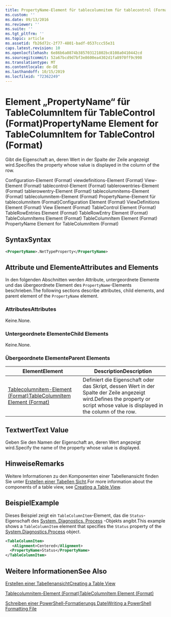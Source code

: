```yaml
---
title: PropertyName-Element für tablecolumnitem für tablecontrol (Format) | Microsoft-Dokumentation
ms.custom: ''
ms.date: 09/13/2016
ms.reviewer: ''
ms.suite: ''
ms.tgt_pltfrm: ''
ms.topic: article
ms.assetid: fb26d72c-2f77-4801-badf-0537ccc55e31
caps.latest.revision: 10
ms.openlocfilehash: 6e86b6a0874b385703121802bc8108a0410442cd
ms.sourcegitcommit: 52a67bcd9d7bf3e8600ea4302d1fa8970ff9c998
ms.translationtype: MT
ms.contentlocale: de-DE
ms.lasthandoff: 10/15/2019
ms.locfileid: "72362249"
---
```

# <a name="propertyname-element-for-tablecolumnitem-for-tablecontrol-format"></a><span data-ttu-id="78cd1-102">Element „PropertyName“ für TableColumnItem für TableControl (Format)</span><span class="sxs-lookup"><span data-stu-id="78cd1-102">PropertyName Element for TableColumnItem for TableControl (Format)</span></span>

<span data-ttu-id="78cd1-103">Gibt die Eigenschaft an, deren Wert in der Spalte der Zeile angezeigt wird.</span><span class="sxs-lookup"><span data-stu-id="78cd1-103">Specifies the property whose value is displayed in the column of the row.</span></span>

<span data-ttu-id="78cd1-104">Configuration-Element (Format) viewdefinitions-Element (Format) View-Element (Format) tablecontrol-Element (Format) tablerowentries-Element (Format) tablerowentry-Element (Format) tablecolumnitems-Element (Format) tablecolumnitem-Element (Format) PropertyName-Element für tablecolumnitem (Format)</span><span class="sxs-lookup"><span data-stu-id="78cd1-104">Configuration Element (Format) ViewDefinitions Element (Format) View Element (Format) TableControl Element (Format) TableRowEntries Element (Format) TableRowEntry Element (Format) TableColumnItems Element (Format) TableColumnItem Element (Format) PropertyName Element for TableColumnItem (Format)</span></span>

## <a name="syntax"></a><span data-ttu-id="78cd1-105">Syntax</span><span class="sxs-lookup"><span data-stu-id="78cd1-105">Syntax</span></span>

```xml
<PropertyName>.NetTypeProperty</PropertyName>
```

## <a name="attributes-and-elements"></a><span data-ttu-id="78cd1-106">Attribute und Elemente</span><span class="sxs-lookup"><span data-stu-id="78cd1-106">Attributes and Elements</span></span>

<span data-ttu-id="78cd1-107">In den folgenden Abschnitten werden Attribute, untergeordnete Elemente und das übergeordnete Element des `PropertyName`-Elements beschrieben.</span><span class="sxs-lookup"><span data-stu-id="78cd1-107">The following sections describe attributes, child elements, and parent element of the `PropertyName` element.</span></span>

### <a name="attributes"></a><span data-ttu-id="78cd1-108">Attributes</span><span class="sxs-lookup"><span data-stu-id="78cd1-108">Attributes</span></span>

<span data-ttu-id="78cd1-109">Keine.</span><span class="sxs-lookup"><span data-stu-id="78cd1-109">None.</span></span>

### <a name="child-elements"></a><span data-ttu-id="78cd1-110">Untergeordnete Elemente</span><span class="sxs-lookup"><span data-stu-id="78cd1-110">Child Elements</span></span>

<span data-ttu-id="78cd1-111">Keine.</span><span class="sxs-lookup"><span data-stu-id="78cd1-111">None.</span></span>

### <a name="parent-elements"></a><span data-ttu-id="78cd1-112">Übergeordnete Elemente</span><span class="sxs-lookup"><span data-stu-id="78cd1-112">Parent Elements</span></span>

|<span data-ttu-id="78cd1-113">Element</span><span class="sxs-lookup"><span data-stu-id="78cd1-113">Element</span></span>|<span data-ttu-id="78cd1-114">Description</span><span class="sxs-lookup"><span data-stu-id="78cd1-114">Description</span></span>|
|-------------|-----------------|
|[<span data-ttu-id="78cd1-115">Tablecolumnitem-Element (Format)</span><span class="sxs-lookup"><span data-stu-id="78cd1-115">TableColumnItem Element (Format)</span></span>](./tablecolumnitem-element-for-tablecolumnitems-for-tablecontrol-format.md)|<span data-ttu-id="78cd1-116">Definiert die Eigenschaft oder das Skript, dessen Wert in der Spalte der Zeile angezeigt wird.</span><span class="sxs-lookup"><span data-stu-id="78cd1-116">Defines the property or script whose value is displayed in the column of the row.</span></span>|

## <a name="text-value"></a><span data-ttu-id="78cd1-117">Textwert</span><span class="sxs-lookup"><span data-stu-id="78cd1-117">Text Value</span></span>

<span data-ttu-id="78cd1-118">Geben Sie den Namen der Eigenschaft an, deren Wert angezeigt wird.</span><span class="sxs-lookup"><span data-stu-id="78cd1-118">Specify the name of the property whose value is displayed.</span></span>

## <a name="remarks"></a><span data-ttu-id="78cd1-119">Hinweise</span><span class="sxs-lookup"><span data-stu-id="78cd1-119">Remarks</span></span>

<span data-ttu-id="78cd1-120">Weitere Informationen zu den Komponenten einer Tabellenansicht finden Sie unter [Erstellen einer Tabellen Sicht](./creating-a-table-view.md).</span><span class="sxs-lookup"><span data-stu-id="78cd1-120">For more information about the components of a table view, see [Creating a Table View](./creating-a-table-view.md).</span></span>

## <a name="example"></a><span data-ttu-id="78cd1-121">Beispiel</span><span class="sxs-lookup"><span data-stu-id="78cd1-121">Example</span></span>

<span data-ttu-id="78cd1-122">Dieses Beispiel zeigt ein `TableColumnItem`-Element, das die `Status`-Eigenschaft des [System. Diagnostics. Process](/dotnet/api/System.Diagnostics.Process) -Objekts angibt.</span><span class="sxs-lookup"><span data-stu-id="78cd1-122">This example shows a `TableColumnItem` element that specifies the `Status` property of the [System.Diagnostics.Process](/dotnet/api/System.Diagnostics.Process) object.</span></span>

```xml
<TableColumnItem>
   <Alignment>Centered</Alignment>
  <PropertyName>Status</PropertyName>
</TableColumnItem>

```

## <a name="see-also"></a><span data-ttu-id="78cd1-123">Weitere Informationen</span><span class="sxs-lookup"><span data-stu-id="78cd1-123">See Also</span></span>

[<span data-ttu-id="78cd1-124">Erstellen einer Tabellenansicht</span><span class="sxs-lookup"><span data-stu-id="78cd1-124">Creating a Table View</span></span>](./creating-a-table-view.md)

[<span data-ttu-id="78cd1-125">Tablecolumnitem-Element (Format)</span><span class="sxs-lookup"><span data-stu-id="78cd1-125">TableColumnItem Element (Format)</span></span>](./tablecolumnitem-element-for-tablecolumnitems-for-tablecontrol-format.md)

[<span data-ttu-id="78cd1-126">Schreiben einer PowerShell-Formatierungs Datei</span><span class="sxs-lookup"><span data-stu-id="78cd1-126">Writing a PowerShell Formatting File</span></span>](./writing-a-powershell-formatting-file.md)
